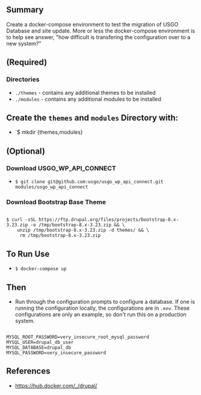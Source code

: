 ## Summary
Create a docker-compose environment to test the migration of USGO Database and
site update. More or less the docker-compose environment is to help see answer,
"how difficult is transfering the configuration over to a new system?"

## (Required)

### Directories

* `./themes` - contains any additional themes to be installed
* `./modules` - contains any additional modules to be installed

## Create the `themes` and `modules` Directory with:

* `$ mkdir {themes,modules}

## (Optional)

### Download USGO_WP_API_CONNECT

* `$ git clone git@github.com:usgo/usgo_wp_api_connect.git modules/usgo_wp_api_connect`

### Download Bootstrap Base Theme

```

$ curl -sSL https://ftp.drupal.org/files/projects/bootstrap-8.x-3.23.zip -o /tmp/bootstrap-8.x-3.23.zip && \
    unzip /tmp/bootstrap-8.x-3.23.zip -d themes/ && \
     rm /tmp/bootstrap-8.x-3.23.zip

```

## To Run Use

* `$ docker-compose up`

## Then

* Run through the configuration prompts to configure a database. If one is running the configuration locally, the configurations are in `.env`. These configurations are only an example, so don't run this on a production system.

```

MYSQL_ROOT_PASSWORD=very_insecure_root_mysql_password
MYSQL_USER=drupal_db_user
MYSQL_DATABASE=drupal_db
MYSQL_PASSWORD=very_insecure_password

```

## References
* https://hub.docker.com/_/drupal/
